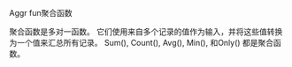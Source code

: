 Aggr fun聚合函数



聚合函数是多对一函数。 它们使用来自多个记录的值作为输入，并将这些值转换为一个值来汇总所有记录。 Sum(), Count(), Avg(), Min(), 和Only() 都是聚合函数。
